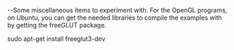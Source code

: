 

--Some miscellaneous items to experiment with. For the OpenGL programs, on Ubuntu, you can get the needed libraries to compile the examples with by getting the freeGLUT package.

sudo apt-get install freeglut3-dev 